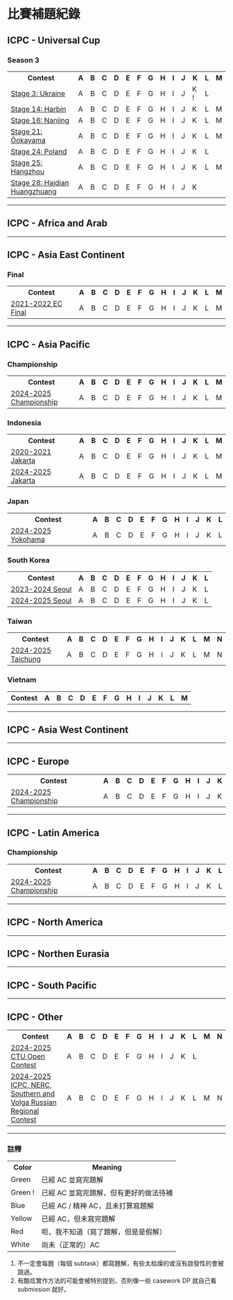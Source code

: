 # 比賽補題紀錄

## ICPC - Universal Cup

### Season 3

<table>
    <tr>
        <th>Contest</th>
        <th>A</th><th>B</th><th>C</th><th>D</th><th>E</th><th>F</th><th>G</th><th>H</th><th>I</th><th>J</th><th>K</th><th>L</th><th>M</th>
    </tr>
    <tr>
        <td><a href="./ucup/03_03-ukraine.md">Stage 3: Ukraine</a></td>
        <td title="Aibohphobia"             class="table-ac">A</td>
        <td title="Breaking Bad"            class="table-na">B</td>
        <td title="Chemistry Class"         class="table-ac">C</td>
        <td title="Daily Disinfection"      class="table-ac">D</td>
        <td title="Equalizer Ehrmantraut"   class="table-ac">E</td>
        <td title="Formal Fring"            class="table-na">F</td>
        <td title="Goodman"                 class="table-td">G</td>
        <td title="Highway Hoax"            class="table-td">H</td>
        <td title="Increasing Income"       class="table-ac">I</td>
        <td title="Jesse's Job"             class="table-ac">J</td>
        <td title="Knocker"                 class="table-ac">K !</td>
        <td title="Lalo's Lawyer Lost"      class="table-na">L</td>
    </tr>
    <tr>
        <td><a href="./ucup/03_14-harbin.md">Stage 14: Harbin</a></td>
        <td title="Build a Computer"                    class="table-td">A</td>
        <td title="Concave Hull"                        class="table-td">B</td>
        <td title="Giving Directions in Harbin"         class="table-bl">C</td>
        <td title="A Simple String Problem"             class="table-na">D</td>
        <td title="Marble Race"                         class="table-na">E</td>
        <td title="1D Galaxy"                           class="table-na">F</td>
        <td title="Welcome to Join the Online Meeting!" class="table-td">G</td>
        <td title="Subsequence Counting"                class="table-na">H</td>
        <td title="A Brand New Geometric Problem"       class="table-na">I</td>
        <td title="New Energy Vehicle"                  class="table-td">J</td>
        <td title="Farm Management"                     class="table-td">K</td>
        <td title="A Game On Tree"                      class="table-na">L</td>
        <td title="Weird Ceiling"                       class="table-ac">M</td>
    </tr>
    <tr>
        <td><a href="./ucup/03_16-nanjing.md">Stage 16: Nanjing</a></td>
        <td title="Hey, Have You Seen My Kangaroo?" class="table-na">A</td>
        <td title="Birthday Gift"                   class="table-ac">B</td>
        <td title="Topology"                        class="table-na">C</td>
        <td title="Toe-Tac-Tics"                    class="table-na">D</td>
        <td title="Left Shifting 3"                 class="table-bl">E</td>
        <td title="Subway"                          class="table-na">F</td>
        <td title="Binary Tree"                     class="table-td">G</td>
        <td title="Border Jump 2"                   class="table-na">H</td>
        <td title="Bingo"                           class="table-ac">I</td>
        <td title="Social Media"                    class="table-bl">J</td>
        <td title="Strips"                          class="table-bl">K</td>
        <td title="P \oplus Q = R"                  class="table-na">L</td>
        <td title="Ordainer of Inexorable Judgment" class="table-na">M</td>
    </tr>
    <tr>
        <td><a href="./ucup/03_21-ookayama.md">Stage 21: Ōokayama</a></td>
        <td title="Don't Detect Cycle"          class="table-na">A</td>
        <td title="Self Checkout"               class="table-na">B</td>
        <td title="Segment Tree"                class="table-na">C</td>
        <td title="A xor B plus C"              class="table-na">D</td>
        <td title="ReTravel"                    class="table-na">E</td>
        <td title="Origami Warp"                class="table-na">F</td>
        <td title="Diverge and Converge"        class="table-na">G</td>
        <td title="Two Convex Sets"             class="table-na">H</td>
        <td title="Near Pair"                   class="table-na">I</td>
        <td title="Grid Construction"           class="table-na">J</td>
        <td title="Sum is One"                  class="table-na">K</td>
        <td title="Long Sequence Inversion 2"   class="table-na">L</td>
        <td title="Cartesian Trees"             class="table-na">M</td>
    </tr>
    <tr>
        <td><a href="./ucup/03_24-poland.md">Stage 24: Poland</a></td>
        <td title="Acronym"                 class="table-bl">A</td>
        <td title="Baggage"                 class="table-td">B</td>
        <td title="Cows"                    class="table-na">C</td>
        <td title="Diminishing Fractions"   class="table-na">D</td>
        <td title="Express Rotations"       class="table-na">E</td>
        <td title="Frogs"                   class="table-na">F</td>
        <td title="Game MPO"                class="table-bl">G</td>
        <td title="High Jump"               class="table-td">H</td>
        <td title="Imbalanced Teams"        class="table-td">I</td>
        <td title="Just Zeros"              class="table-td">J</td>
        <td title="Kindergarten Square"     class="table-bl">K</td>
        <td title="Looping RPS"             class="table-na">L</td>
    </tr>
    <tr>
        <td><a href="./ucup/03_25-hangzhou.md">Stage 25: Hangzhou</a></td>
        <td title="AUS"                         class="table-td">A</td>
        <td title="Barkley III"                 class="table-na">B</td>
        <td title="Catch the Star"              class="table-na">C</td>
        <td title="Dividing Sequence"           class="table-na">D</td>
        <td title="Elevator II"                 class="table-td">E</td>
        <td title="Fuzzy Ranking"               class="table-na">F</td>
        <td title="Gathering Mushrooms"         class="table-na">G</td>
        <td title="Heavy-light Decomposition"   class="table-td">H</td>
        <td title="Identify Chord"              class="table-na">I</td>
        <td title="Japanese Bands"              class="table-na">J</td>
        <td title="Kind of Bingo"               class="table-td">K</td>
        <td title="Let's Go! New Adventure"     class="table-na">L</td>
        <td title="Make It Divisible"           class="table-td">M</td>
    </tr>
    <tr>
        <td><a href="./ucup/03_28-haidian_huangzhuang.md">Stage 28: Haidian Huangzhuang</a></td>
        <td title="Iron Warrior"                    class="table-na">A</td>
        <td title="Little, Cyan, Fish!"             class="table-na">B</td>
        <td title="Currency"                        class="table-ac">C</td>
        <td title="Widely Known Problem"            class="table-na">D</td>
        <td title="Light Drinking and Low Singing"  class="table-na">E</td>
        <td title="Trash Problem"                   class="table-na">F</td>
        <td title="Analysis"                        class="table-na">G</td>
        <td title="Algebra"                         class="table-na">H</td>
        <td title="Twenty-two"                      class="table-na">I</td>
        <td title="Loving You in My Humble Way"     class="table-na">J</td>
        <td title="Ying's Cup"                      class="table-na">K</td>
    </tr>
</table>

---

## ICPC - Africa and Arab

---

## ICPC - Asia East Continent

### Final

<table>
    <tr>
        <th>Contest</th>
        <th>A</th><th>B</th><th>C</th><th>D</th><th>E</th><th>F</th><th>G</th><th>H</th><th>I</th><th>J</th><th>K</th><th>L</th><th>M</th>
    </tr>
    <tr>
        <td><a href="./icpc/asia_east_continent/ecfinal/21_22-ecfinal.md">2021-2022 EC Final</a></td>
        <td title="DFS Order"               class="table-na">A</td>
        <td title="Beautiful String"        class="table-td">B</td>
        <td title="String-dle Count"        class="table-na">C</td>
        <td title="Two Walls"               class="table-na">D</td>
        <td title="Prof. Pang and Poker"    class="table-na">E</td>
        <td title="Vacation"                class="table-na">F</td>
        <td title="Check Pattern is Bad"    class="table-na">G</td>
        <td title="Check Pattern is Good"   class="table-na">H</td>
        <td title="Future Coder"            class="table-td">I</td>
        <td title="Elden Ring"              class="table-na">J</td>
        <td title="Vision Test"             class="table-na">K</td>
        <td title="Fenwick Tree"            class="table-na">L</td>
        <td title="Prof. Pang and Ants"     class="table-na">M</td>
    </tr>
</table>

---

## ICPC - Asia Pacific

### Championship

<table>
    <tr>
        <th>Contest</th>
        <th>A</th><th>B</th><th>C</th><th>D</th><th>E</th><th>F</th><th>G</th><th>H</th><th>I</th><th>J</th><th>K</th><th>L</th><th>M</th>
    </tr>
    <tr>
        <td><a href="./icpc/asia_pacific/championship/24_25-championship.md">2024-2025 Championship</a></td>
        <td title="Control Towers"              class="table-td">A</td>
        <td title="Three-Dimensional Embedding" class="table-na">B</td>
        <td title="Cactus Connectivity"         class="table-na">C</td>
        <td title="Tower of Hanoi"              class="table-na">D</td>
        <td title="Minus Operator"              class="table-na">E</td>
        <td title="Hold the Star"               class="table-na">F</td>
        <td title="Corrupted File"              class="table-ac">G</td>
        <td title="Secret Lilies and Roses"     class="table-ac">H</td>
        <td title="Squares on Grid Lines"       class="table-na">I</td>
        <td title="Gathering Sharks"            class="table-ac">J</td>
        <td title="Book Sorting"                class="table-na">K</td>
        <td title="Boarding Queue"              class="table-ac">L</td>
        <td title="Can You Reach There?"        class="table-na">M</td>
    </tr>
</table>

### Indonesia

<table>
    <tr>
        <th>Contest</th>
        <th>A</th><th>B</th><th>C</th><th>D</th><th>E</th><th>F</th><th>G</th><th>H</th><th>I</th><th>J</th><th>K</th><th>L</th><th>M</th>
    </tr>
    <tr>
        <td><a href="./icpc/asia_pacific/indonesia/20_21-jakarta.md">2020-2021 Jakarta</a></td>
        <td title="Comic Binge"                 class="table-td">A</td>
        <td title="Moon and Sun"                class="table-td">B</td>
        <td title="Cul-De-Sac Parades"          class="table-td">C</td>
        <td title="Forbidden Card"              class="table-na">D</td>
        <td title="Exchange Bottleneck"         class="table-td">E</td>
        <td title="Shopping Changes"            class="table-td">F</td>
        <td title="Permutation Transformation"  class="table-td">G</td>
        <td title="Writing Tasks"               class="table-na">H</td>
        <td title="Red Black Ball"              class="table-td">I</td>
        <td title="Token Distance"              class="table-td">J</td>
        <td title="Tree Beauty"                 class="table-na">K</td>
        <td title="Robust Defense"              class="table-na">L</td>
        <td title="Police Stations"             class="table-td">M</td>
    </tr>
    <tr>
        <td><a href="./icpc/asia_pacific/indonesia/24_25-jakarta.md">2024-2025 Jakarta</a></td>
        <td title="Scrambled Scrabble"          class="table-bl">A</td>
        <td title="ICPC Square"                 class="table-td">B</td>
        <td title="Saraga"                      class="table-bl">C</td>
        <td title="Aquatic Dragon"              class="table-na">D</td>
        <td title="Narrower Passageway"         class="table-na">E</td>
        <td title="Grid Game 3-angle"           class="table-td">F</td>
        <td title="X Aura"                      class="table-td">G</td>
        <td title="Missing Separators"          class="table-na">H</td>
        <td title="Microwavable Subsequence"    class="table-td">I</td>
        <td title="Xorderable Array"            class="table-na">J</td>
        <td title="GCDDCG"                      class="table-na">K</td>
        <td title="Buggy DFS"                   class="table-td">L</td>
        <td title="Mirror Maze"                 class="table-bl">M</td>
    </tr>
</table>

### Japan

<table>
    <tr>
        <th>Contest</th>
        <th>A</th><th>B</th><th>C</th><th>D</th><th>E</th><th>F</th><th>G</th><th>H</th><th>I</th><th>J</th><th>K</th><th>L</th>
    </tr>
    <tr>
        <td><a href="./icpc/asia_pacific/japan/24_25-yokohama.md">2024-2025 Yokohama</a></td>
        <td title="Ribbon on the Christmas Present"             class="table-td">A</td>
        <td title="The Sparsest Number in Between"              class="table-td">B</td>
        <td title="Omnes Viae Yokohamam Ducunt?"                class="table-td">C</td>
        <td title="Tree Generators"                             class="table-na">D</td>
        <td title="E-Circuit Is Now on Sale!"                   class="table-td">E</td>
        <td title="The Farthest Point"                          class="table-na">F</td>
        <td title="Beyond the Former Explorer"                  class="table-td">G</td>
        <td title="Remodeling the Dungeon 2"                    class="table-na">H</td>
        <td title="Greatest of the Greatest Common Divisors"    class="table-na">I</td>
        <td title="Mixing Solutions"                            class="table-na">J</td>
        <td title="Scheduling Two Meetings"                     class="table-na">K</td>
        <td title="Peculiar Protocol"                           class="table-na">L</td>
    </tr>
</table>

### South Korea

<table>
    <tr>
        <th>Contest</th>
        <th>A</th><th>B</th><th>C</th><th>D</th><th>E</th><th>F</th><th>G</th><th>H</th><th>I</th><th>J</th><th>K</th><th>L</th>
    </tr>
    <tr>
        <td><a href="./icpc/asia_pacific/south_korea/23_24-seoul.md">2023-2024 Seoul</a></td>
        <td title="Apricot Seeds"       class="table-na">A</td>
        <td title="Black Box"           class="table-na">B</td>
        <td title="Farm"                class="table-na">C</td>
        <td title="Fraction"            class="table-na">D</td>
        <td title="K-Lottery"           class="table-na">E</td>
        <td title="Lucky Draws"         class="table-td">F</td>
        <td title="Magic Cards"         class="table-na">G</td>
        <td title="M. S. I. S."         class="table-na">H</td>
        <td title="Product Delivery"    class="table-td">I</td>
        <td title="Special Numbers"     class="table-td">J</td>
        <td title="Tandem Copy"         class="table-na">K</td>
        <td title="Walk Swapping"       class="table-na">L</td>
    </tr>
    <tr>
        <td><a href="./icpc/asia_pacific/south_korea/24_25-seoul.md">2024-2025 Seoul</a></td>
        <td title="Bottles"             class="table-bl">A</td>
        <td title="Cards Flipping"      class="table-ac">B</td>
        <td title="Colorful Quadrants"  class="table-na">C</td>
        <td title="Ladder Update"       class="table-na">D</td>
        <td title="Mausoleum"           class="table-na">E</td>
        <td title="Pair Sorting"        class="table-na">F</td>
        <td title="Palindromic Length"  class="table-na">G</td>
        <td title="Protecting Kingdom"  class="table-na">H</td>
        <td title="Square Stamping"     class="table-na">I</td>
        <td title="Street Development"  class="table-td">J</td>
        <td title="String Rank"         class="table-na">K</td>
        <td title="Triangle"            class="table-ac">L</td>
    </tr>
</table>

### Taiwan

<table>
    <tr>
        <th>Contest</th>
        <th>A</th><th>B</th><th>C</th><th>D</th><th>E</th><th>F</th><th>G</th><th>H</th><th>I</th><th>J</th><th>K</th><th>L</th><th>M</th><th>N</th>
    </tr>
    <tr>
        <td><a href="./icpc/asia_pacific/taiwan/24_25-taichung.md">2024-2025 Taichung</a></td>
        <td title="The Bento Box Adventure" class="table-ac">A</td>
        <td title="Bowling Frame"           class="table-td">B</td>
        <td title="Cube"                    class="table-td">C</td>
        <td title="Drunken Maze"            class="table-ac">D</td>
        <td title="Beautiful Array"         class="table-ac">E</td>
        <td title="Segmentation Folds"      class="table-td">F</td>
        <td title="Grid Game"               class="table-td">G</td>
        <td title="Sheet Music"             class="table-ac">H</td>
        <td title="Auto Complete"           class="table-td">I</td>
        <td title="Bottle Arrangement"      class="table-na">J</td>
        <td title="Trophic Balance Species" class="table-na">K</td>
        <td title="Building Castle"         class="table-na">L</td>
        <td title="Selection Sort"          class="table-ac">M</td>
        <td title="Railway Construction"    class="table-na">N</td>
    </tr>
</table>

### Vietnam

<table>
    <tr>
        <th>Contest</th>
        <th>A</th><th>B</th><th>C</th><th>D</th><th>E</th><th>F</th><th>G</th><th>H</th><th>I</th><th>J</th><th>K</th><th>L</th><th>M</th>
    </tr>
</table>

---

## ICPC - Asia West Continent

---

## ICPC - Europe

<table>
    <tr>
        <th>Contest</th>
        <th>A</th><th>B</th><th>C</th><th>D</th><th>E</th><th>F</th><th>G</th><th>H</th><th>I</th><th>J</th><th>K</th>
    </tr>
    <tr>
        <td><a href="./icpc/europe/championship/24_25-championship.md">2024-2025 Championship</a></td>
        <td title="Condorcet Elections"             class="table-na">A</td>
        <td title="Urban Planning"                  class="table-na">B</td>
        <td title="Ads"                             class="table-td">C</td>
        <td title="Morse Code"                      class="table-na">D</td>
        <td title="Porto Vs. Benfica"               class="table-na">E</td>
        <td title="Mascot Naming"                   class="table-na">F</td>
        <td title="A Very Long Hike"                class="table-na">G</td>
        <td title="Statues"                         class="table-na">H</td>
        <td title="Pinball"                         class="table-na">I</td>
        <td title="The Ultimate Wine Tasting Event" class="table-td">J</td>
        <td title="Amusement Park Rides"            class="table-na">K</td>
    </tr>
</table>

---

## ICPC - Latin America

### Championship

<table>
    <tr>
        <th>Contest</th>
        <th>A</th><th>B</th><th>C</th><th>D</th><th>E</th><th>F</th><th>G</th><th>H</th><th>I</th><th>J</th><th>K</th><th>L</th>
    </tr>
    <tr>
        <td><a href="./icpc/latin_america/championship/24_25-championship.md">2024-2025 Championship</a></td>
        <td title="Ananna"                          class="table-td">A</td>
        <td title="Brazilian FootXOR"               class="table-na">B</td>
        <td title="Coatless in Yakutsk"             class="table-td">C</td>
        <td title="Dangerous City"                  class="table-na">D</td>
        <td title="Exciting Business Opportunities" class="table-na">E</td>
        <td title="Festival Signs"                  class="table-na">F</td>
        <td title="Game of Pieces"                  class="table-td">G</td>
        <td title="Horrible Restaurants"            class="table-td">H</td>
        <td title="Infinite Arrays"                 class="table-td">I</td>
        <td title="Just Look Up"                    class="table-na">J</td>
        <td title="Keep Fighting"                   class="table-td">K</td>
        <td title="LED Counter"                     class="table-td">L</td>
    </tr>
</table>

---

## ICPC - North America

---

## ICPC - Northen Eurasia

---

## ICPC - South Pacific

---

## ICPC - Other

<table>
    <tr>
        <th>Contest</th>
        <th>A</th><th>B</th><th>C</th><th>D</th><th>E</th><th>F</th><th>G</th><th>H</th><th>I</th><th>J</th><th>K</th><th>L</th><th>M</th><th>N</th>
    </tr>
    <tr>
        <td><a href="./others/cf-105442.md">2024-2025 CTU Open Contest</a></td>
        <td title="Flag Bearer"         class="table-bl">A</td>
        <td title="Cowpproximation"     class="table-na">B</td>
        <td title="Reptile Eggs"        class="table-na">C</td>
        <td title="Fishception"         class="table-ac">D</td>
        <td title="Pigpartite Giraffe"  class="table-na">E</td>
        <td title="Hamster"             class="table-bl">F</td>
        <td title="Pray Mink"           class="table-td">G</td>
        <td title="Ornithology"         class="table-bl">H</td>
        <td title="P||k Cutting"        class="table-ac">I</td>
        <td title="Rabid Rabbit"        class="table-ac">J</td>
        <td title="Fellow Sheep"        class="table-ac">K</td>
        <td title="Watchdogs"           class="table-ac">L</td>
    </tr>
    <tr>
        <td><a href="./others/cf-2038.md">2024-2025 ICPC, NERC, Southern and Volga Russian Regional Contest</a></td>
        <td title="Bonus Project"           class="table-bl">A</td>
        <td title="Make It Equal"           class="table-td">B</td>
        <td title="DIY"                     class="table-bl">C</td>
        <td title="Divide OR Conquer"       class="table-na">D</td>
        <td title="Barrels"                 class="table-na">E</td>
        <td title="Alternative Platforms"   class="table-td">F</td>
        <td title="Guess One Character"     class="table-td">G</td>
        <td title="Galactic Council"        class="table-na">H</td>
        <td title="Polyathlon"              class="table-na">I</td>
        <td title="Waiting for..."          class="table-bl">J</td>
        <td title="Grid Walk"               class="table-na">K</td>
        <td title="Bridge Renovation"       class="table-td">L</td>
        <td title="Royal Flush"             class="table-na">M</td>
        <td title="Fixing the Expression"   class="table-bl">N</td>
    </tr>
</table>

---

### 註釋

<table>
    <tr>
        <th>Color</th>
        <th>Meaning</th>
    </tr>
    <tr>
        <td class="table-ac">Green</td>
        <td>已經 AC 並寫完題解</td>
    </tr>
    <tr>
        <td class="table-ac">Green !</td>
        <td>已經 AC 並寫完題解，但有更好的做法待補</td>
    </tr>
    <tr>
        <td class="table-bl">Blue</td>
        <td>已經 AC / 精神 AC，且未打算寫題解</td>
    </tr>
    <tr>
        <td class="table-td">Yellow</td>
        <td>已經 AC，但未寫完題解</td>
    </tr>
    <tr>
        <td class="table-wa">Red</td>
        <td>呃，我不知道（寫了題解，但是是假解）</td>
    </tr>
    <tr>
        <td class="table-na">White</td>
        <td>尚未（正常的）AC</td>
    </tr>
</table>

1. 不一定會每題（每個 subtask）都寫題解，有些太枯燥的或沒有啟發性的會被跳過。
2. 有酷炫實作方法的可能會被特別提到，否則像一些 casework DP 就自己看 submission 就好。
